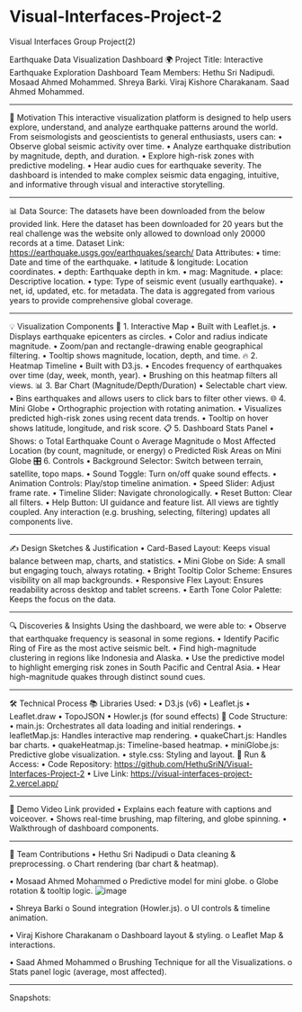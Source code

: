 # Visual-Interfaces-Project-2
Visual Interfaces Group Project(2)

Earthquake Data Visualization Dashboard
🌍 Project Title: Interactive Earthquake Exploration Dashboard
Team Members: Hethu Sri Nadipudi.
 Mosaad Ahmed Mohammed.
 Shreya Barki.
 Viraj Kishore Charakanam.
 Saad Ahmed Mohammed.
________________________________________
🧠 Motivation
This interactive visualization platform is designed to help users explore, understand, and analyze earthquake patterns around the world. From seismologists and geoscientists to general enthusiasts, users can:
•	Observe global seismic activity over time.
•	Analyze earthquake distribution by magnitude, depth, and duration.
•	Explore high-risk zones with predictive modeling.
•	Hear audio cues for earthquake severity.
The dashboard is intended to make complex seismic data engaging, intuitive, and informative through visual and interactive storytelling.
________________________________________
📊 Data
Source: The datasets have been downloaded from the below provided link. Here the dataset has been downloaded for 20 years but the real challenge was the website only allowed to download only 20000 records at a time.
Dataset Link: https://earthquake.usgs.gov/earthquakes/search/
Data Attributes:
•	time: Date and time of the earthquake.
•	latitude & longitude: Location coordinates.
•	depth: Earthquake depth in km.
•	mag: Magnitude.
•	place: Descriptive location.
•	type: Type of seismic event (usually earthquake).
•	net, id, updated, etc. for metadata.
The data is aggregated from various years to provide comprehensive global coverage.
________________________________________
💡 Visualization Components
🔎 1. Interactive Map
•	Built with Leaflet.js.
•	Displays earthquake epicenters as circles.
•	Color and radius indicate magnitude.
•	Zoom/pan and rectangle-drawing enable geographical filtering.
•	Tooltip shows magnitude, location, depth, and time.
🔥 2. Heatmap Timeline
•	Built with D3.js.
•	Encodes frequency of earthquakes over time (day, week, month, year).
•	Brushing on this heatmap filters all views.
📊 3. Bar Chart (Magnitude/Depth/Duration)
•	Selectable chart view.
•	Bins earthquakes and allows users to click bars to filter other views.
🌐 4. Mini Globe
•	Orthographic projection with rotating animation.
•	Visualizes predicted high-risk zones using recent data trends.
•	Tooltip on hover shows latitude, longitude, and risk score.
📋 5. Dashboard Stats Panel
•	Shows:
o	Total Earthquake Count
o	Average Magnitude
o	Most Affected Location (by count, magnitude, or energy)
o	Predicted Risk Areas on Mini Globe
🎛️ 6. Controls
•	Background Selector: Switch between terrain, satellite, topo maps.
•	Sound Toggle: Turn on/off quake sound effects.
•	Animation Controls: Play/stop timeline animation.
•	Speed Slider: Adjust frame rate.
•	Timeline Slider: Navigate chronologically.
•	Reset Button: Clear all filters.
•	Help Button: UI guidance and feature list.
All views are tightly coupled. Any interaction (e.g. brushing, selecting, filtering) updates all components live.
________________________________________
✍️ Design Sketches & Justification
•	Card-Based Layout: Keeps visual balance between map, charts, and statistics.
•	Mini Globe on Side: A small but engaging touch, always rotating.
•	Bright Tooltip Color Scheme: Ensures visibility on all map backgrounds.
•	Responsive Flex Layout: Ensures readability across desktop and tablet screens.
•	Earth Tone Color Palette: Keeps the focus on the data.
________________________________________
🔍 Discoveries & Insights
Using the dashboard, we were able to:
•	Observe that earthquake frequency is seasonal in some regions.
•	Identify Pacific Ring of Fire as the most active seismic belt.
•	Find high-magnitude clustering in regions like Indonesia and Alaska.
•	Use the predictive model to highlight emerging risk zones in South Pacific and Central Asia.
•	Hear high-magnitude quakes through distinct sound cues.
________________________________________
🛠️ Technical Process
📚 Libraries Used:
•	D3.js (v6)
•	Leaflet.js
•	Leaflet.draw
•	TopoJSON
•	Howler.js (for sound effects)
🧱 Code Structure:
•	main.js: Orchestrates all data loading and initial renderings.
•	leafletMap.js: Handles interactive map rendering.
•	quakeChart.js: Handles bar charts.
•	quakeHeatmap.js: Timeline-based heatmap.
•	miniGlobe.js: Predictive globe visualization.
•	style.css: Styling and layout.
🚀 Run & Access:
•	Code Repository: https://github.com/HethuSriN/Visual-Interfaces-Project-2
•	Live Link: https://visual-interfaces-project-2.vercel.app/
________________________________________
🎥 Demo Video
Link provided
•	Explains each feature with captions and voiceover.
•	Shows real-time brushing, map filtering, and globe spinning.
•	Walkthrough of dashboard components.
________________________________________
👥 Team Contributions
•	Hethu Sri Nadipudi
o	Data cleaning & preprocessing.
o	Chart rendering (bar chart & heatmap).

•	Mosaad Ahmed Mohammed
o	Predictive model for mini globe.
o	Globe rotation & tooltip logic.
![image](https://github.com/user-attachments/assets/e289de31-4372-421b-a03b-18b75922224e)

•	Shreya Barki
o	Sound integration (Howler.js).
o	UI controls & timeline animation.

•	Viraj Kishore Charakanam
o	Dashboard layout & styling.
o	Leaflet Map & interactions.

•	Saad Ahmed Mohammed
o	Brushing Technique for all the Visualizations.
o	Stats panel logic (average, most affected).
________________________________________

Snapshots:
